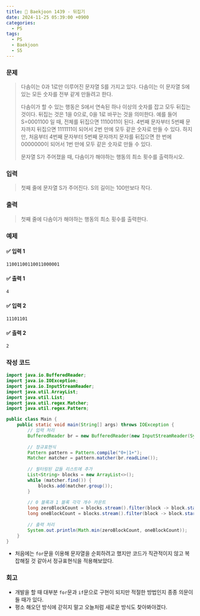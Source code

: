 ```yaml
---
title: 🧩 Baekjoon 1439 - 뒤집기
date: 2024-11-25 05:39:00 +0900
categories:
  - PS
tags:
  - PS
  - Baekjoon
  - S5
---
```


### 문제
> 다솜이는 0과 1로만 이루어진 문자열 S를 가지고 있다. 
> 다솜이는 이 문자열 S에 있는 모든 숫자를 전부 같게 만들려고 한다.  
> 
> 다솜이가 할 수 있는 행동은 S에서 연속된 하나 이상의 숫자를 잡고 모두 뒤집는 것이다. 
> 뒤집는 것은 1을 0으로, 0을 1로 바꾸는 것을 의미한다. 
> 예를 들어 S=0001100 일 때, 전체를 뒤집으면 1110011이 된다. 
> 4번째 문자부터 5번째 문자까지 뒤집으면 1111111이 되어서 2번 만에 모두 같은 숫자로 만들 수 있다. 
> 하지만, 처음부터 4번째 문자부터 5번째 문자까지 문자를 뒤집으면 한 번에 0000000이 되어서 1번 만에 모두 같은 숫자로 만들 수 있다.   
> 
> 문자열 S가 주어졌을 때, 다솜이가 해야하는 행동의 최소 횟수를 출력하시오.


### 입력
> 첫째 줄에 문자열 S가 주어진다. S의 길이는 100만보다 작다.


### 출력
> 첫째 줄에 다솜이가 해야하는 행동의 최소 횟수를 출력한다.


### 예제
#### ✅ 입력 1
```bash
11001100110011000001
```

#### ✅ 출력 1
```bash
4
```

#### ✅ 입력 2
```bash
11101101
```

#### ✅ 출력 2
```bash
2
```


### 작성 코드
```java
import java.io.BufferedReader;
import java.io.IOException;
import java.io.InputStreamReader;
import java.util.ArrayList;
import java.util.List;
import java.util.regex.Matcher;
import java.util.regex.Pattern;

public class Main {
	public static void main(String[] args) throws IOException {
		// 입력 처리
		BufferedReader br = new BufferedReader(new InputStreamReader(System.in));
		
		// 정규표현식
		Pattern pattern = Pattern.compile("0+|1+");
		Matcher matcher = pattern.matcher(br.readLine());
		
		// 필터링된 값들 리스트에 추가
		List<String> blocks = new ArrayList<>();
		while (matcher.find()) {
			blocks.add(matcher.group());
		}
		
		// 0 블록과 1 블록 각각 개수 카운트
		long zeroBlockCount = blocks.stream().filter(block -> block.startsWith("0")).count();
		long oneBlockCount = blocks.stream().filter(block -> block.startsWith("1")).count();
		
		// 출력 처리
		System.out.println(Math.min(zeroBlockCount, oneBlockCount));
	}
}
```
- 처음에는 `for`문을 이용해 문자열을 순회하려고 했지만 코드가 직관적이지 않고 복잡해질 것 같아서 정규표현식을 적용해보았다.


### 회고
- 개발을 할 때 대부분 `for`문과 `if`문으로 구현이 되지만 적절한 방법인지 종종 의문이 들 때가 있다.  
- 평소 해오던 방식에 갇히지 말고 오늘처럼 새로운 방식도 찾아봐야겠다.